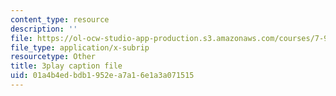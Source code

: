 ```yaml
---
content_type: resource
description: ''
file: https://ol-ocw-studio-app-production.s3.amazonaws.com/courses/7-91j-foundations-of-computational-and-systems-biology-spring-2014/01a4b4edbdb1952ea7a16e1a3a071515_kUN6rJ21Hno.srt
file_type: application/x-subrip
resourcetype: Other
title: 3play caption file
uid: 01a4b4ed-bdb1-952e-a7a1-6e1a3a071515
---
```

